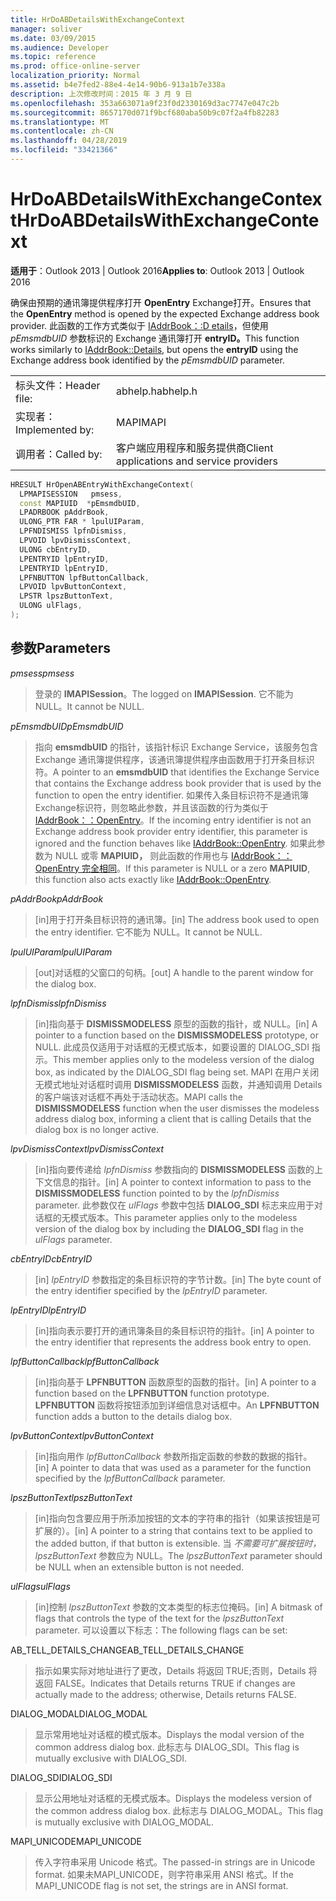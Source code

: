 ```yaml
---
title: HrDoABDetailsWithExchangeContext
manager: soliver
ms.date: 03/09/2015
ms.audience: Developer
ms.topic: reference
ms.prod: office-online-server
localization_priority: Normal
ms.assetid: b4e7fed2-88e4-4e14-90b6-913a1b7e338a
description: 上次修改时间：2015 年 3 月 9 日
ms.openlocfilehash: 353a663071a9f23f0d2330169d3ac7747e047c2b
ms.sourcegitcommit: 8657170d071f9bcf680aba50b9c07f2a4fb82283
ms.translationtype: MT
ms.contentlocale: zh-CN
ms.lasthandoff: 04/28/2019
ms.locfileid: "33421366"
---
```

# <a name="hrdoabdetailswithexchangecontext"></a><span data-ttu-id="e7341-103">HrDoABDetailsWithExchangeContext</span><span class="sxs-lookup"><span data-stu-id="e7341-103">HrDoABDetailsWithExchangeContext</span></span>

  
  
<span data-ttu-id="e7341-104">**适用于**：Outlook 2013 | Outlook 2016</span><span class="sxs-lookup"><span data-stu-id="e7341-104">**Applies to**: Outlook 2013 | Outlook 2016</span></span> 
  
<span data-ttu-id="e7341-105">确保由预期的通讯簿提供程序打开 **OpenEntry** Exchange打开。</span><span class="sxs-lookup"><span data-stu-id="e7341-105">Ensures that the **OpenEntry** method is opened by the expected Exchange address book provider.</span></span> <span data-ttu-id="e7341-106">此函数的工作方式类似于 [IAddrBook：:D etails](iaddrbook-details.md)，但使用 _pEmsmdbUID_ 参数标识的 Exchange 通讯簿打开 **entryID。**</span><span class="sxs-lookup"><span data-stu-id="e7341-106">This function works similarly to [IAddrBook::Details](iaddrbook-details.md), but opens the **entryID** using the Exchange address book identified by the  _pEmsmdbUID_ parameter.</span></span> 
  
|||
|:-----|:-----|
|<span data-ttu-id="e7341-107">标头文件：</span><span class="sxs-lookup"><span data-stu-id="e7341-107">Header file:</span></span>  <br/> |<span data-ttu-id="e7341-108">abhelp.h</span><span class="sxs-lookup"><span data-stu-id="e7341-108">abhelp.h</span></span>  <br/> |
|<span data-ttu-id="e7341-109">实现者：</span><span class="sxs-lookup"><span data-stu-id="e7341-109">Implemented by:</span></span>  <br/> |<span data-ttu-id="e7341-110">MAPI</span><span class="sxs-lookup"><span data-stu-id="e7341-110">MAPI</span></span>  <br/> |
|<span data-ttu-id="e7341-111">调用者：</span><span class="sxs-lookup"><span data-stu-id="e7341-111">Called by:</span></span>  <br/> |<span data-ttu-id="e7341-112">客户端应用程序和服务提供商</span><span class="sxs-lookup"><span data-stu-id="e7341-112">Client applications and service providers</span></span>  <br/> |
   
```cpp
HRESULT HrOpenABEntryWithExchangeContext(
  LPMAPISESSION   pmsess,
  const MAPIUID  *pEmsmdbUID,
  LPADRBOOK pAddrBook,
  ULONG_PTR FAR * lpulUIParam,
  LPFNDISMISS lpfnDismiss,
  LPVOID lpvDismissContext,
  ULONG cbEntryID,
  LPENTRYID lpEntryID,
  LPENTRYID lpEntryID,
  LPFNBUTTON lpfButtonCallback,
  LPVOID lpvButtonContext,
  LPSTR lpszButtonText,
  ULONG ulFlags,
);
```

## <a name="parameters"></a><span data-ttu-id="e7341-113">参数</span><span class="sxs-lookup"><span data-stu-id="e7341-113">Parameters</span></span>

 <span data-ttu-id="e7341-114">_pmsess_</span><span class="sxs-lookup"><span data-stu-id="e7341-114">_pmsess_</span></span>
  
> <span data-ttu-id="e7341-115">登录的 **IMAPISession**。</span><span class="sxs-lookup"><span data-stu-id="e7341-115">The logged on **IMAPISession**.</span></span> <span data-ttu-id="e7341-116">它不能为 NULL。</span><span class="sxs-lookup"><span data-stu-id="e7341-116">It cannot be NULL.</span></span>
    
 <span data-ttu-id="e7341-117">_pEmsmdbUID_</span><span class="sxs-lookup"><span data-stu-id="e7341-117">_pEmsmdbUID_</span></span>
  
> <span data-ttu-id="e7341-118">指向 **emsmdbUID** 的指针，该指针标识 Exchange Service，该服务包含 Exchange 通讯簿提供程序，该通讯簿提供程序由函数用于打开条目标识符。</span><span class="sxs-lookup"><span data-stu-id="e7341-118">A pointer to an **emsmdbUID** that identifies the Exchange Service that contains the Exchange address book provider that is used by the function to open the entry identifier.</span></span> <span data-ttu-id="e7341-119">如果传入条目标识符不是通讯簿Exchange标识符，则忽略此参数，并且该函数的行为类似于[IAddrBook：：OpenEntry](iaddrbook-openentry.md)。</span><span class="sxs-lookup"><span data-stu-id="e7341-119">If the incoming entry identifier is not an Exchange address book provider entry identifier, this parameter is ignored and the function behaves like [IAddrBook::OpenEntry](iaddrbook-openentry.md).</span></span> <span data-ttu-id="e7341-120">如果此参数为 NULL 或零 **MAPIUID，** 则此函数的作用也与 [IAddrBook：：OpenEntry 完全相同](iaddrbook-openentry.md)。</span><span class="sxs-lookup"><span data-stu-id="e7341-120">If this parameter is NULL or a zero **MAPIUID**, this function also acts exactly like [IAddrBook::OpenEntry](iaddrbook-openentry.md).</span></span> 
    
 <span data-ttu-id="e7341-121">_pAddrBook_</span><span class="sxs-lookup"><span data-stu-id="e7341-121">_pAddrBook_</span></span>
  
> <span data-ttu-id="e7341-122">[in]用于打开条目标识符的通讯簿。</span><span class="sxs-lookup"><span data-stu-id="e7341-122">[in] The address book used to open the entry identifier.</span></span> <span data-ttu-id="e7341-123">它不能为 NULL。</span><span class="sxs-lookup"><span data-stu-id="e7341-123">It cannot be NULL.</span></span>
    
 <span data-ttu-id="e7341-124">_lpulUIParam_</span><span class="sxs-lookup"><span data-stu-id="e7341-124">_lpulUIParam_</span></span>
  
> <span data-ttu-id="e7341-125">[out]对话框的父窗口的句柄。</span><span class="sxs-lookup"><span data-stu-id="e7341-125">[out] A handle to the parent window for the dialog box.</span></span>
    
 <span data-ttu-id="e7341-126">_lpfnDismiss_</span><span class="sxs-lookup"><span data-stu-id="e7341-126">_lpfnDismiss_</span></span>
  
> <span data-ttu-id="e7341-127">[in]指向基于 **DISMISSMODELESS** 原型的函数的指针，或 NULL。</span><span class="sxs-lookup"><span data-stu-id="e7341-127">[in] A pointer to a function based on the **DISMISSMODELESS** prototype, or NULL.</span></span> <span data-ttu-id="e7341-128">此成员仅适用于对话框的无模式版本，如要设置的 DIALOG_SDI 指示。</span><span class="sxs-lookup"><span data-stu-id="e7341-128">This member applies only to the modeless version of the dialog box, as indicated by the DIALOG_SDI flag being set.</span></span> <span data-ttu-id="e7341-129">MAPI 在用户关闭无模式地址对话框时调用 **DISMISSMODELESS** 函数，并通知调用 Details 的客户端该对话框不再处于活动状态。</span><span class="sxs-lookup"><span data-stu-id="e7341-129">MAPI calls the **DISMISSMODELESS** function when the user dismisses the modeless address dialog box, informing a client that is calling Details that the dialog box is no longer active.</span></span> 
    
 <span data-ttu-id="e7341-130">_lpvDismissContext_</span><span class="sxs-lookup"><span data-stu-id="e7341-130">_lpvDismissContext_</span></span>
  
> <span data-ttu-id="e7341-131">[in]指向要传递给 _lpfnDismiss_ 参数指向的 **DISMISSMODELESS** 函数的上下文信息的指针。</span><span class="sxs-lookup"><span data-stu-id="e7341-131">[in] A pointer to context information to pass to the **DISMISSMODELESS** function pointed to by the  _lpfnDismiss_ parameter.</span></span> <span data-ttu-id="e7341-132">此参数仅在 _ulFlags_ 参数中包括 **DIALOG_SDI** 标志来应用于对话框的无模式版本。</span><span class="sxs-lookup"><span data-stu-id="e7341-132">This parameter applies only to the modeless version of the dialog box by including the **DIALOG_SDI** flag in the  _ulFlags_ parameter.</span></span> 
    
 <span data-ttu-id="e7341-133">_cbEntryID_</span><span class="sxs-lookup"><span data-stu-id="e7341-133">_cbEntryID_</span></span>
  
> <span data-ttu-id="e7341-134">[in]  _lpEntryID_ 参数指定的条目标识符的字节计数。</span><span class="sxs-lookup"><span data-stu-id="e7341-134">[in] The byte count of the entry identifier specified by the  _lpEntryID_ parameter.</span></span> 
    
 <span data-ttu-id="e7341-135">_lpEntryID_</span><span class="sxs-lookup"><span data-stu-id="e7341-135">_lpEntryID_</span></span>
  
> <span data-ttu-id="e7341-136">[in]指向表示要打开的通讯簿条目的条目标识符的指针。</span><span class="sxs-lookup"><span data-stu-id="e7341-136">[in] A pointer to the entry identifier that represents the address book entry to open.</span></span>
    
 <span data-ttu-id="e7341-137">_lpfButtonCallback_</span><span class="sxs-lookup"><span data-stu-id="e7341-137">_lpfButtonCallback_</span></span>
  
> <span data-ttu-id="e7341-138">[in]指向基于 **LPFNBUTTON** 函数原型的函数的指针。</span><span class="sxs-lookup"><span data-stu-id="e7341-138">[in] A pointer to a function based on the **LPFNBUTTON** function prototype.</span></span> <span data-ttu-id="e7341-139">**LPFNBUTTON** 函数将按钮添加到详细信息对话框中。</span><span class="sxs-lookup"><span data-stu-id="e7341-139">An **LPFNBUTTON** function adds a button to the details dialog box.</span></span> 
    
 <span data-ttu-id="e7341-140">_lpvButtonContext_</span><span class="sxs-lookup"><span data-stu-id="e7341-140">_lpvButtonContext_</span></span>
  
> <span data-ttu-id="e7341-141">[in]指向用作  _lpfButtonCallback_ 参数所指定函数的参数的数据的指针。</span><span class="sxs-lookup"><span data-stu-id="e7341-141">[in] A pointer to data that was used as a parameter for the function specified by the  _lpfButtonCallback_ parameter.</span></span> 
    
 <span data-ttu-id="e7341-142">_lpszButtonText_</span><span class="sxs-lookup"><span data-stu-id="e7341-142">_lpszButtonText_</span></span>
  
> <span data-ttu-id="e7341-143">[in]指向包含要应用于所添加按钮的文本的字符串的指针（如果该按钮是可扩展的）。</span><span class="sxs-lookup"><span data-stu-id="e7341-143">[in] A pointer to a string that contains text to be applied to the added button, if that button is extensible.</span></span> <span data-ttu-id="e7341-144">当  _不需要可扩展按钮时，lpszButtonText_ 参数应为 NULL。</span><span class="sxs-lookup"><span data-stu-id="e7341-144">The  _lpszButtonText_ parameter should be NULL when an extensible button is not needed.</span></span> 
    
 <span data-ttu-id="e7341-145">_ulFlags_</span><span class="sxs-lookup"><span data-stu-id="e7341-145">_ulFlags_</span></span>
  
> <span data-ttu-id="e7341-146">[in]控制  _lpszButtonText_ 参数的文本类型的标志位掩码。</span><span class="sxs-lookup"><span data-stu-id="e7341-146">[in] A bitmask of flags that controls the type of the text for the  _lpszButtonText_ parameter.</span></span> <span data-ttu-id="e7341-147">可以设置以下标志：</span><span class="sxs-lookup"><span data-stu-id="e7341-147">The following flags can be set:</span></span> 
    
<span data-ttu-id="e7341-148">AB_TELL_DETAILS_CHANGE</span><span class="sxs-lookup"><span data-stu-id="e7341-148">AB_TELL_DETAILS_CHANGE</span></span>
  
> <span data-ttu-id="e7341-149">指示如果实际对地址进行了更改，Details 将返回 TRUE;否则，Details 将返回 FALSE。</span><span class="sxs-lookup"><span data-stu-id="e7341-149">Indicates that Details returns TRUE if changes are actually made to the address; otherwise, Details returns FALSE.</span></span>
    
<span data-ttu-id="e7341-150">DIALOG_MODAL</span><span class="sxs-lookup"><span data-stu-id="e7341-150">DIALOG_MODAL</span></span>
  
> <span data-ttu-id="e7341-151">显示常用地址对话框的模式版本。</span><span class="sxs-lookup"><span data-stu-id="e7341-151">Displays the modal version of the common address dialog box.</span></span> <span data-ttu-id="e7341-152">此标志与 DIALOG_SDI。</span><span class="sxs-lookup"><span data-stu-id="e7341-152">This flag is mutually exclusive with DIALOG_SDI.</span></span>
    
<span data-ttu-id="e7341-153">DIALOG_SDI</span><span class="sxs-lookup"><span data-stu-id="e7341-153">DIALOG_SDI</span></span>
  
> <span data-ttu-id="e7341-154">显示公用地址对话框的无模式版本。</span><span class="sxs-lookup"><span data-stu-id="e7341-154">Displays the modeless version of the common address dialog box.</span></span> <span data-ttu-id="e7341-155">此标志与 DIALOG_MODAL。</span><span class="sxs-lookup"><span data-stu-id="e7341-155">This flag is mutually exclusive with DIALOG_MODAL.</span></span>
    
<span data-ttu-id="e7341-156">MAPI_UNICODE</span><span class="sxs-lookup"><span data-stu-id="e7341-156">MAPI_UNICODE</span></span>
  
> <span data-ttu-id="e7341-157">传入字符串采用 Unicode 格式。</span><span class="sxs-lookup"><span data-stu-id="e7341-157">The passed-in strings are in Unicode format.</span></span> <span data-ttu-id="e7341-158">如果未MAPI_UNICODE，则字符串采用 ANSI 格式。</span><span class="sxs-lookup"><span data-stu-id="e7341-158">If the MAPI_UNICODE flag is not set, the strings are in ANSI format.</span></span>
    

